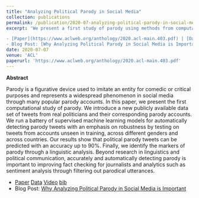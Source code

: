 ```yaml
---
title: "Analyzing Political Parody in Social Media"
collection: publications
permalink: /publication/2020-07-analyzing-political-parody-in-social-media
excerpt: 'We present a first study of parody using methods from computational linguistics and machine learning. We introduce a freely available large-scale data set containing a total of 131,666 English tweets from 184 real and corresponding parody accounts, and evaluate a range of neural models achieving high predictive accuracy.

- [Paper](https://www.aclweb.org/anthology/2020.acl-main.403.pdf) | [Data](https://archive.org/details/parody_data_acl20) | [Video](https://slideslive.com/38929044/analyzing-political-parody-in-social-media) | [bib](https://aclanthology.org/2020.acl-main.403.bib)
- Blog Post: [Why Analyzing Political Parody in Social Media is Important](https://medium.com/@danaesavi/why-analyzing-political-parody-in-social-media-is-important-c44f687403ed)'
date: 2020-07-07
venue: 'ACL'
paperurl: 'https://www.aclweb.org/anthology/2020.acl-main.403.pdf'
---
```


**Abstract**

Parody is a figurative device used to imitate an entity for comedic or critical purposes and represents a widespread phenomenon in social media through many popular parody accounts. In this paper, we present the first computational study of parody. We introduce a new publicly available data set of tweets from real politicians and their corresponding parody accounts. We run a battery of supervised machine learning models for automatically detecting parody tweets with an emphasis on robustness by testing on tweets from accounts unseen in training, across different genders and across countries. Our results show that political parody tweets can be predicted with an accuracy up to 90%. Finally, we identify the markers of parody through a linguistic analysis. Beyond research in linguistics and political communication, accurately and automatically detecting parody is important to improving fact checking for journalists and analytics such as sentiment analysis through filtering out parodical utterances.


- [Paper](https://www.aclweb.org/anthology/2020.acl-main.403.pdf)  [Data](https://archive.org/details/parody_data_acl20)  [Video](https://slideslive.com/38929044/analyzing-political-parody-in-social-media)  [bib](https://aclanthology.org/2020.acl-main.403.bib)
- Blog Post: [Why Analyzing Political Parody in Social Media is Important](https://medium.com/@danaesavi/why-analyzing-political-parody-in-social-media-is-important-c44f687403ed)


